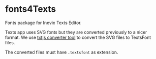 fonts4Texts
===========

Fonts package for Inevio Texts Editor.

Texts app uses SVG fonts but they are converted previously to a nicer format. We use [txtjs converter tool](https://github.com/diverted247/txtjs/tree/master/tools/font_export) to convert the SVG files to TextsFont files.

The converted files must have `.textsfont` as extension.
